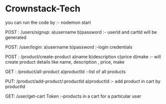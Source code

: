 # Crownstack-Tech

you can run the code by :- nodemon start

POST : /users/signup: 
     a)username b)password 
     :- userId and cartId will be generated

POST: /user/login:
     a)username b)password
     :-login credentials

POST : /product/create-product 
     a)name b)description c)price d)make 
     :-  will create product details like name, description , price, make

GET : /product/all-product 
    a)productId 
    :-list of all products

PUT: /product/add-product/:productId
    a)productId
   :- add product in cart by productId

GET: /user/get-cart
    Token
    :-products in a cart for a particular user

